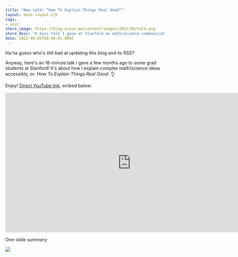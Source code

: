 ```yaml
---
title: "New talk! “How To Explain Things Real Good”"
layout: base-layout.njk
tags:
- post
share_image: https://blog.ncase.me/content/images/2022/08/talk.png
share_desc: "A mini-talk I gave at Stanford on math/science communication"
date: 2022-08-05T00:00:01.000Z
---
```


Ha ha guess who's still bad at updating this blog and its RSS?

Anyway, here's an 18-minute talk I gave a few months ago to some grad students at Stanford! It's about how I explain complex math/science ideas accessibly, or: *How To Explain Things Real Good.* 👌

Enjoy! [Direct YouTube link](https://youtu.be/b-M2U3Jl1Cg), embed below:

<iframe width="787" height="439" src="https://www.youtube.com/embed/b-M2U3Jl1Cg" title="YouTube video player" frameborder="0" allow="accelerometer; autoplay; clipboard-write; encrypted-media; gyroscope; picture-in-picture" allowfullscreen></iframe>

One-slide summary:

![](/content/images/2022/08/summary.png)